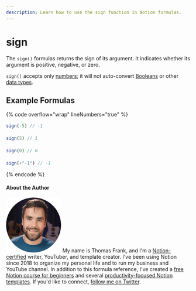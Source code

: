 ```yaml
---
description: Learn how to use the sign function in Notion formulas.
---
```


# sign

The `sign()` formulas returns the sign of its argument. It indicates whether its argument is positive, negative, or zero.

`sign()` accepts only [numbers](../../formula-basics/data-types/number.md); it will not auto-convert [Booleans](../../formula-basics/data-types/boolean-checkbox.md) or other [data types](../../formula-basics/data-types/).

## Example Formulas

{% code overflow="wrap" lineNumbers="true" %}
```jsx
sign(-5) // -1

sign(5) // 1

sign(0) // 0

sign(+"-1") // -1
```
{% endcode %}

#### About the Author

<img src="../../.gitbook/assets/Notion Fundamentals with Thomas Frank - Avatar 2021 compressed (1).png" alt="" data-size="line"> My name is Thomas Frank, and I'm a [Notion-certified](https://www.credly.com/badges/95fae13a-17bf-4b4a-a3d2-d58c8a3e6a2a/public\_url) writer, YouTuber, and template creator. I've been using Notion since 2018 to organize my personal life and to run my business and YouTube channel. In addition to this formula reference, I've created a [free Notion course for beginners](https://thomasjfrank.com/fundamentals/) and several [productivity-focused Notion templates](https://thomasjfrank.com/templates/). If you'd like to connect, [follow me on Twitter](https://twitter.com/TomFrankly).
